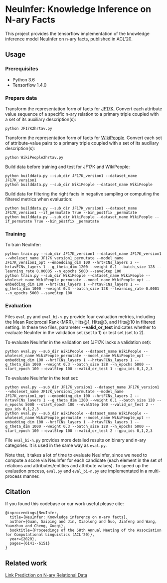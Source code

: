 # NeuInfer: Knowledge Inference on N-ary Facts

This project provides the tensorflow implementation of the knowledge inference model NeuInfer on n-ary facts, published in ACL'20.

## Usage
### Prerequisites
- Python 3.6
- Tensorflow 1.4.0

### Prepare data
Transform the representation form of facts for [JF17K](https://github.com/lijp12/SIR). Convert each attribute value sequence of a specific n-ary relation to a primary triple coupled with a set of its auxiliary description(s):

    python JF17K2hrtav.py

Transform the representation form of facts for [WikiPeople](https://github.com/gsp2014/WikiPeople). Convert each set of attribute-value pairs to a primary triple coupled with a set of its auxiliary description(s):

    python WikiPeople2hrtav.py

Build data before training and test for JF17K and WikiPeople:

    python builddata.py --sub_dir JF17K_version1 --dataset_name JF17K_version1
    python builddata.py --sub_dir WikiPeople --dataset_name WikiPeople

Build data for filtering the right facts in negative sampling or computing the filtered metrics when evaluation:

    python builddata.py --sub_dir JF17K_version1 --dataset_name JF17K_version1 --if_permutate True --bin_postfix _permutate
    python builddata.py --sub_dir WikiPeople --dataset_name WikiPeople --if_permutate True --bin_postfix _permutate

### Training
To train NeuInfer:

    python train.py --sub_dir JF17K_version1 --dataset_name JF17K_version1 --wholeset_name JF17K_version1_permutate --model_name JF17K_version1_opt --embedding_dim 100 --hrtFCNs_layers 2 --hrtavFCNs_layers 1 --g_theta_dim 1200 --weight 0.1 --batch_size 128 --learning_rate 0.00005 --n_epochs 5000 --saveStep 100
    python train.py --sub_dir WikiPeople --dataset_name WikiPeople --wholeset_name WikiPeople_permutate --model_name WikiPeople_opt --embedding_dim 100 --hrtFCNs_layers 1 --hrtavFCNs_layers 1 --g_theta_dim 1000 --weight 0.3 --batch_size 128 --learning_rate 0.0001 --n_epochs 5000 --saveStep 100
            
### Evaluation
Files `eval.py` and `eval_bi-n.py` provide four evaluation metrics, including the Mean Reciprocal Rank (MRR), Hits@1, Hits@3, and Hits@10 in filtered setting. In these two files, parameter **--valid_or_test** indicates whether to evaluate NeuInfer in the validation set (set to 1) or test set (set to 2).

To evaluate NeuInfer in the validation set (JF17K lacks a validation set):

    python eval.py --sub_dir WikiPeople --dataset_name WikiPeople --wholeset_name WikiPeople_permutate --model_name WikiPeople_opt --embedding_dim 100 --hrtFCNs_layers 1 --hrtavFCNs_layers 1 --g_theta_dim 1000 --weight 0.3 --batch_size 128 --n_epochs 5000 --start_epoch 100 --evalStep 100 --valid_or_test 1 --gpu_ids 0,1,2,3

To evaluate NeuInfer in the test set:

    python eval.py --sub_dir JF17K_version1 --dataset_name JF17K_version1 --wholeset_name JF17K_version1_permutate --model_name JF17K_version1_opt --embedding_dim 100 --hrtFCNs_layers 2 --hrtavFCNs_layers 1 --g_theta_dim 1200 --weight 0.1 --batch_size 128 --n_epochs 5000 --start_epoch 100 --evalStep 100 --valid_or_test 2 --gpu_ids 0,1,2,3
    python eval.py --sub_dir WikiPeople --dataset_name WikiPeople --wholeset_name WikiPeople_permutate --model_name WikiPeople_opt --embedding_dim 100 --hrtFCNs_layers 1 --hrtavFCNs_layers 1 --g_theta_dim 1000 --weight 0.3 --batch_size 128 --n_epochs 5000 --start_epoch 100 --evalStep 100 --valid_or_test 2 --gpu_ids 0,1,2,3

File `eval_bi-n.py` provides more detailed results on binary and n-ary categories. It is used in the same way as `eval.py`.

Note that, it takes a lot of time to evaluate NeuInfer, since we need to compute a score via NeuInfer for each candidate (each element in the set of relations and attributes/entities and attribute values). To speed up the evaluation process, `eval.py` and `eval_bi-n.py` are implementated in a multi-process manner.

## Citation
If you found this codebase or our work useful please cite:

    @inproceedings{NeuInfer,
      title={NeuInfer: Knowledge inference on n-ary facts},
      author={Guan, Saiping and Jin, Xiaolong and Guo, Jiafeng and Wang, Yuanzhuo and Cheng, Xueqi},
      booktitle={Proceedings of the 58th Annual Meeting of the Association for Computational Linguistics (ACL'20)},
      year={2020},
      pages={6141--6151}
    }

## Related work
[Link Prediction on N-ary Relational Data](https://github.com/gsp2014/NaLP)
